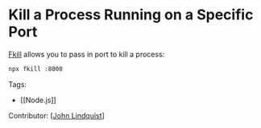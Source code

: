 # Kill a Process Running on a Specific Port

[Fkill](https://www.npmjs.com/package/fkill) allows you to pass in port to kill a process:

```bash
npx fkill :8000
```

Tags:

- [[Node.js]]

Contributor: [[John Lindquist]]

[//begin]: # "Autogenerated link references for markdown compatibility"
[John Lindquist]: john-lindquist "John Lindquist"
[//end]: # "Autogenerated link references"